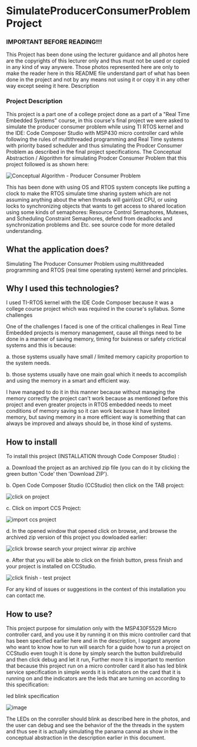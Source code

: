 # SimulateProducerConsumerProblem Project

### **IMPORTANT BEFORE READING!!!**

This Project has been done using the lecturer guidance and all photos here are the copyrights of this lecturer only and thus must not be used or copied in any kind of way anywere. Those photos represented here are only to make the reader here in this README file understand part of what has been done in the project and not by any means not using it or copy it in any other way except seeing it here.
Description

### **Project Description**
 This project is a part one of a college project done as a part of a "Real Time Embedded Systems" course, in this course's final project we were asked to simulate the producer consumer problem while using TI RTOS kernel and the IDE: Code Composer Studio with MSP430 micro controller card while following the rules of multithreaded programming and Real Time systems with priority based scheduler and thus simulating the Prodcer Consumer Problem as described in the final project specifications. The Conceptual Abstraction / Algorithm for simulating Prodcer Consumer Problem that this project followed is as shown here:

![Conceptual Algorithm - Producer Consumer Problem](https://user-images.githubusercontent.com/73823590/141676323-18dfca25-209a-46cb-999a-5f91213b2bf8.PNG)

This has been done with using OS and RTOS system concepts like putting a clock to make the RTOS simulate time sharing system which are not assuming anything about the when threads will gain\lost CPU, or using locks to synchronizing objects that wants to get access to shared location using some kinds of semaphores: Resource Control Semaphores, Mutexes, and Scheduling Constraint Semaphores, defend from deadlocks and synchronization problems and Etc. see source code for more detailed understanding.

## **What the application does?**

Simulating The Producer Consumer Problem using multithreaded programming and RTOS (real time operating system) kernel and principles.

## **Why I used this technologies?**

I used TI-RTOS kernel with the IDE Code Composer because it was a college course project which was required in the course's syllabus.
Some challenges

One of the challenges I faced is one of the critical challenges in Real Time Embedded projects is memory management, cause all things need to be done in a manner of saving memory, timing for buisness or safety crictical systems and this is because:

a. those systems usually have small / limited memory capicity proportion to the system needs.

b. those systems usually have one main goal which it needs to accomplish and using the memory in a smart and efficient way.

I have managed to do it in this manner because without managing the memory correctly the project can't work because as mentioned before this project and even greater projects in RTOS embedded needs to meet conditions of memory saving so it can work because it have limited memory, but saving memory in a more efficient way is something that can always be improved and always should be, in those kind of systems.

## **How to install**
To install this project (INSTALLATION through Code Composer Studio) :

a. Download the project as an archived zip file (you can do it by clicking the green button 'Code' then 'Download ZIP').

b. Open Code Composer Studio (CCStudio) then click on the TAB project:

![click on project](https://user-images.githubusercontent.com/73823590/141676532-1d3c7469-b26c-40f5-8324-770c23d7cfb1.PNG)

c. Click on import CCS Project:

![import ccs project](https://user-images.githubusercontent.com/73823590/141676683-2d977974-84ca-4835-b7d7-08e02ca00bdc.png)

d. In the opened window that opened click on browse, and browse the archived zip version of this project you dowloaded earlier:

![click browse search your project winrar zip archive](https://user-images.githubusercontent.com/73823590/141676700-7649f648-c82d-499f-a264-607895f36e2c.png)

e. After that you will be able to click on the finish button, press finish and your project is installed on CCStudio.

![click finish - test project](https://user-images.githubusercontent.com/73823590/141676800-70c40ab7-33b2-4c59-b09c-9ad5f947eef9.PNG)

For any kind of issues or suggestions in the context of this installation you can contact me.

## **How to use?**

This project purpose for simulation only with the MSP430F5529 Micro controller card, and you use it by running it on this micro controller card that has been specified earlier here and in the description, I suggest anyone who want to know how to run will search for a guide how to run a project on CCStudio even tough it is done by simply search the button build\rebuild and then click debug and let it run, Further more it is important to mention that because this project run on a micro controller card it also has led blink service specification in simple words it is indicators on the card that it is running on and the indicators are the leds that are turning on according to this specification:

led blink specification

![image](https://user-images.githubusercontent.com/73823590/141676963-c445dc04-cb0c-444a-9f4f-5b745271099a.png)

The LEDs on the conroller should blink as described here in the photos, and the user can debug and see the behavior of the the threads in the system and thus see it is actually simulating the panama cannal as show in the conceptual abstraction in the description earlier in this document.
